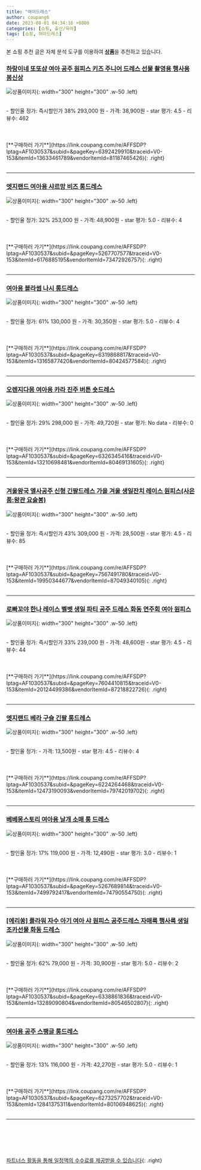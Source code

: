```yaml
---
title: "여아드레스"
author: coupang6
date: 2023-08-01 04:34:16 +0800
categories: [쇼핑, 출산/육아]
tags: [쇼핑, 여아드레스]
---
```


본 쇼핑 추천 글은 자체 분석 도구를 이용하여 [**상품**](https://link.coupang.com/a/bao1ui)을 추천하고 있습니다.

### [하랑이네 또또샵 여아 공주 원피스 키즈 주니어 드레스 선물 촬영용 행사용 봄신상](https://link.coupang.com/re/AFFSDP?lptag=AF1030537&subid=&pageKey=6392429910&traceid=V0-153&itemId=13633461789&vendorItemId=81187465426)

![상품이미지](https://thumbnail7.coupangcdn.com/thumbnails/remote/230x230ex/image/vendor_inventory/1c14/05d60330fa1dbc86628ce92fda0f44a379871b013dd5f2c9b682e0bbca67.jpg){: width="300" height="300" .w-50 .left}


<br>
- 할인율 정가: 즉시할인가 38%  293,000   원
- 가격: 38,900원
- star 평가: 4.5
- 리뷰수: 462
<br>
<br>
<br>
<br>
[**구매하러 가기**](https://link.coupang.com/re/AFFSDP?lptag=AF1030537&subid=&pageKey=6392429910&traceid=V0-153&itemId=13633461789&vendorItemId=81187465426){: .right}
<br>
<br>

---

### [엣지랜드 여아용 샤르망 비즈 롱드레스](https://link.coupang.com/re/AFFSDP?lptag=AF1030537&subid=&pageKey=5267707577&traceid=V0-153&itemId=6176885195&vendorItemId=73472926757)

![상품이미지](https://thumbnail6.coupangcdn.com/thumbnails/remote/230x230ex/image/retail/images/2021/01/15/16/7/5ffadb06-1e20-476a-9247-af0c1af4e0b6.jpg){: width="300" height="300" .w-50 .left}


<br>
- 할인율 정가: 32%  253,000   원
- 가격: 48,900원
- star 평가: 5.0
- 리뷰수: 4
<br>
<br>
<br>
<br>
[**구매하러 가기**](https://link.coupang.com/re/AFFSDP?lptag=AF1030537&subid=&pageKey=5267707577&traceid=V0-153&itemId=6176885195&vendorItemId=73472926757){: .right}
<br>
<br>

---

### [여아용 블라썸 나시 롱드레스](https://link.coupang.com/re/AFFSDP?lptag=AF1030537&subid=&pageKey=6319868817&traceid=V0-153&itemId=13165877420&vendorItemId=80424577584)

![상품이미지](https://thumbnail6.coupangcdn.com/thumbnails/remote/230x230ex/image/retail/images/2022/02/03/10/4/6920a54a-a93f-46c5-b72c-197272bae9a1.jpg){: width="300" height="300" .w-50 .left}


<br>
- 할인율 정가: 61%  130,000   원
- 가격: 30,350원
- star 평가: 5.0
- 리뷰수: 4
<br>
<br>
<br>
<br>
[**구매하러 가기**](https://link.coupang.com/re/AFFSDP?lptag=AF1030537&subid=&pageKey=6319868817&traceid=V0-153&itemId=13165877420&vendorItemId=80424577584){: .right}
<br>
<br>

---

### [오렌지다몸 여아용 카라 진주 버튼 숏드레스](https://link.coupang.com/re/AFFSDP?lptag=AF1030537&subid=&pageKey=6326345416&traceid=V0-153&itemId=13210698481&vendorItemId=80469131605)

![상품이미지](https://thumbnail6.coupangcdn.com/thumbnails/remote/230x230ex/image/rs_quotation_api/hhdyfa9u/7470d8c218f94e4cb3cff86fdd728d00.png){: width="300" height="300" .w-50 .left}


<br>
- 할인율 정가: 29%  298,000   원
- 가격: 49,720원
- star 평가: No data
- 리뷰수: 0
<br>
<br>
<br>
<br>
[**구매하러 가기**](https://link.coupang.com/re/AFFSDP?lptag=AF1030537&subid=&pageKey=6326345416&traceid=V0-153&itemId=13210698481&vendorItemId=80469131605){: .right}
<br>
<br>

---

### [겨울왕국 엘사공주 신형 긴팔드레스 가을 겨울 생일잔치 레이스 원피스(사은품:왕관 요술봉)](https://link.coupang.com/re/AFFSDP?lptag=AF1030537&subid=&pageKey=7567491780&traceid=V0-153&itemId=19950344677&vendorItemId=87049340105)

![상품이미지](https://thumbnail10.coupangcdn.com/thumbnails/remote/230x230ex/image/vendor_inventory/2ed9/f8ce98c05258aed943d124542e9214164bfc5f3e46873046ce6a34079d6d.jpg){: width="300" height="300" .w-50 .left}


<br>
- 할인율 정가: 즉시할인가 43%  309,000   원
- 가격: 28,500원
- star 평가: 4.5
- 리뷰수: 85
<br>
<br>
<br>
<br>
[**구매하러 가기**](https://link.coupang.com/re/AFFSDP?lptag=AF1030537&subid=&pageKey=7567491780&traceid=V0-153&itemId=19950344677&vendorItemId=87049340105){: .right}
<br>
<br>

---

### [로빠꼬야 한나 레이스 벨벳 생일 파티 공주 드레스 화동 연주회 여아 원피스](https://link.coupang.com/re/AFFSDP?lptag=AF1030537&subid=&pageKey=7604410815&traceid=V0-153&itemId=20124499386&vendorItemId=87218822726)

![상품이미지](https://thumbnail9.coupangcdn.com/thumbnails/remote/230x230ex/image/vendor_inventory/df06/f2d60e04a64e7ebdbc071a4d7659b39a6474ebdd9823d83ab37038dc37cf.png){: width="300" height="300" .w-50 .left}


<br>
- 할인율 정가: 즉시할인가 33%  239,000   원
- 가격: 48,600원
- star 평가: 4.5
- 리뷰수: 44
<br>
<br>
<br>
<br>
[**구매하러 가기**](https://link.coupang.com/re/AFFSDP?lptag=AF1030537&subid=&pageKey=7604410815&traceid=V0-153&itemId=20124499386&vendorItemId=87218822726){: .right}
<br>
<br>

---

### [엣지랜드 베라 구슬 긴팔 롱드레스](https://link.coupang.com/re/AFFSDP?lptag=AF1030537&subid=&pageKey=6224264468&traceid=V0-153&itemId=12473190093&vendorItemId=79742019702)

![상품이미지](https://thumbnail7.coupangcdn.com/thumbnails/remote/230x230ex/image/retail/images/2021/12/08/11/7/5606c1a9-1cb5-4036-9220-7980444eeaaa.jpg){: width="300" height="300" .w-50 .left}


<br>
- 할인율 정가: 
- 가격: 13,500원
- star 평가: 4.5
- 리뷰수: 4
<br>
<br>
<br>
<br>
[**구매하러 가기**](https://link.coupang.com/re/AFFSDP?lptag=AF1030537&subid=&pageKey=6224264468&traceid=V0-153&itemId=12473190093&vendorItemId=79742019702){: .right}
<br>
<br>

---

### [베베몽스토리 여아용 날개 소매 롱 드레스](https://link.coupang.com/re/AFFSDP?lptag=AF1030537&subid=&pageKey=5267689814&traceid=V0-153&itemId=7499792417&vendorItemId=74790554750)

![상품이미지](https://thumbnail7.coupangcdn.com/thumbnails/remote/230x230ex/image/retail/images/2021/03/31/10/6/4488bdd2-6288-4af3-8e6e-64b4df73a677.jpg){: width="300" height="300" .w-50 .left}


<br>
- 할인율 정가: 17%  119,000   원
- 가격: 12,490원
- star 평가: 3.0
- 리뷰수: 1
<br>
<br>
<br>
<br>
[**구매하러 가기**](https://link.coupang.com/re/AFFSDP?lptag=AF1030537&subid=&pageKey=5267689814&traceid=V0-153&itemId=7499792417&vendorItemId=74790554750){: .right}
<br>
<br>

---

### [[에리쏭] 플라워 자수 아기 여아 샤 원피스 공주드레스 자매룩 행사룩 생일 조카선물 화동 드레스](https://link.coupang.com/re/AFFSDP?lptag=AF1030537&subid=&pageKey=6338861836&traceid=V0-153&itemId=13289090804&vendorItemId=80546502807)

![상품이미지](https://thumbnail8.coupangcdn.com/thumbnails/remote/230x230ex/image/vendor_inventory/1735/442232c31bd3c96287e15c039b96383cf1b38e587c0e33c89b4594b7e746.JPG){: width="300" height="300" .w-50 .left}


<br>
- 할인율 정가: 62%  79,000   원
- 가격: 30,900원
- star 평가: 5.0
- 리뷰수: 2
<br>
<br>
<br>
<br>
[**구매하러 가기**](https://link.coupang.com/re/AFFSDP?lptag=AF1030537&subid=&pageKey=6338861836&traceid=V0-153&itemId=13289090804&vendorItemId=80546502807){: .right}
<br>
<br>

---

### [여아용 공주 스팽글 롱드레스](https://link.coupang.com/re/AFFSDP?lptag=AF1030537&subid=&pageKey=6273257702&traceid=V0-153&itemId=12841375311&vendorItemId=80106948625)

![상품이미지](https://thumbnail7.coupangcdn.com/thumbnails/remote/230x230ex/image/retail/images/2022/01/06/15/2/bfaf0af1-100a-4178-80f6-c69e8e14eb77.jpg){: width="300" height="300" .w-50 .left}


<br>
- 할인율 정가: 13%  116,000   원
- 가격: 42,270원
- star 평가: 5.0
- 리뷰수: 1
<br>
<br>
<br>
<br>
[**구매하러 가기**](https://link.coupang.com/re/AFFSDP?lptag=AF1030537&subid=&pageKey=6273257702&traceid=V0-153&itemId=12841375311&vendorItemId=80106948625){: .right}
<br>
<br>

---
<br><br><br><br><br> [파트너스 활동을 통해 일정액의 수수료를 제공받을 수 있습니다](https://link.coupang.com/a/bao1ui){: .right}